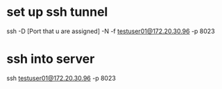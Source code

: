 # set up ssh tunnel

ssh -D [Port that u are assigned] -N -f testuser01@172.20.30.96 -p 8023

# ssh into server

ssh testuser01@172.20.30.96 -p 8023

